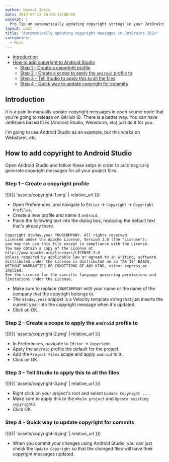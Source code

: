 ```yaml
---
author: Nazmul Idris
date: 2017-07-12 18:08:13+00:00
excerpt: |
  Pro Tip on automatically updating copyright strings in your JetBrains based IDEs (including Android Studio)
layout: post
title: "Automatically updating copyright messages in JetBrains IDEs"
categories:
  - Misc
---
```


<!-- START doctoc generated TOC please keep comment here to allow auto update -->
<!-- DON'T EDIT THIS SECTION, INSTEAD RE-RUN doctoc TO UPDATE -->

- [Introduction](#introduction)
- [How to add copyright to Android Studio](#how-to-add-copyright-to-android-studio)
  - [Step 1 - Create a copyright profile](#step-1---create-a-copyright-profile)
  - [Step 2 - Create a scope to apply the `android` profile to](#step-2---create-a-scope-to-apply-the-android-profile-to)
  - [Step 3 - Tell Studio to apply this to all the files](#step-3---tell-studio-to-apply-this-to-all-the-files)
  - [Step 4 - Quick way to update copyright for commits](#step-4---quick-way-to-update-copyright-for-commits)

<!-- END doctoc generated TOC please keep comment here to allow auto update -->

## Introduction

It is a pain to manually update copyright messages in open source code that you're going to release
on GitHub 😩. There is a better way. You can have JetBrains based IDEs (Android Studio, Webstorm,
etc) just do it for you.

I'm going to use Android Studio as an example, but this works on Webstorm, etc.

## How to add copyright to Android Studio

Open Android Studio and follow these setps in order to automagically generate copyright messages for
all your project files.

### Step 1 - Create a copyright profile

![]({{ 'assets/copyright-1.png' | relative_url }})

- Open Preferences, and navigate to `Editor` -> `Copyright` -> `Copyright Profiles`.
- Create a new profile and name it `android`.
- Paste the following text into the dialog box, replacing the default text that's already there.

```text
Copyright $today.year YOURCOMPANY. All rights reserved.
Licensed under the Apache License, Version 2.0 (the "License");
you may not use this file except in compliance with the License.
You may obtain a copy of the License at
http://www.apache.org/licenses/LICENSE-2.0
Unless required by applicable law or agreed to in writing, software
distributed under the License is distributed on an "AS IS" BASIS,
WITHOUT WARRANTIES OR CONDITIONS OF ANY KIND, either express or implied.
See the License for the specific language governing permissions and
limitations under the License.
```

- Make sure to replace `YOURCOMPANY` with your name or the name of the company that the copyright
  belongs to.
- The `$today.year` snippet is a Velocity template string that just inserts the current year into
  the copyright message when it's updated.
- Click on OK.

### Step 2 - Create a scope to apply the `android` profile to

![]({{ 'assets/copyright-2.png' | relative_url }})

- In Preferences, navigate to `Editor` -> `Copyright`.
- Apply the `android` profile the default for the project.
- Add the `Project Files` scope and apply `android` to it.
- Click on OK.

### Step 3 - Tell Studio to apply this to all the files

![]({{ 'assets/copyright-3.png' | relative_url }})

- Right click on your project's root and select `Update Copyright ...`.
- Make sure to apply this to the `Whole project` and `Update existing copyrights`.
- Click OK.

### Step 4 - Quick way to update copyright for commits

![]({{ 'assets/copyright-4.png' | relative_url }})

- When you commit your changes using Android Studio, you can just check the `Update Copyright` so
  that the changed files will have their copyright messages updated.
